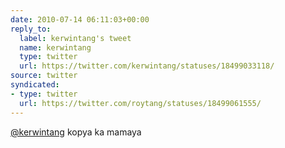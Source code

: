```yaml
---
date: 2010-07-14 06:11:03+00:00
reply_to:
  label: kerwintang's tweet
  name: kerwintang
  type: twitter
  url: https://twitter.com/kerwintang/statuses/18499033118/
source: twitter
syndicated:
- type: twitter
  url: https://twitter.com/roytang/statuses/18499061555/
---
```


[@kerwintang](https://twitter.com/kerwintang/) kopya ka mamaya